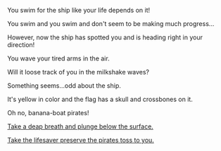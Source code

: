 You swim for the ship like your life depends on it!

You swim and you swim and don't seem to be making much progress...

However, now the ship has spotted you and is heading right in your direction!

You wave your tired arms in the air.

Will it loose track of you in the milkshake waves?

Something seems...odd about the ship.

It's yellow in color and the flag has a skull and crossbones on it.

Oh no, banana-boat pirates!

[Take a deap breath and plunge below the surface.](/milkshake-dive/dive.txt)

[Take the lifesaver preserve the pirates toss to you.](/pirates/lifesaver.txt)
